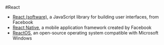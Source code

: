 #React
- [React (software)](https://en.wikipedia.org/wiki/React), a JavaScript library for building user interfaces, from Facebook
- [React Native](https://en.wikipedia.org/wiki/React_Native), a mobile application framework created by Facebook
- [ReactOS](https://en.wikipedia.org/wiki/ReactOS), an open-source operating system compatible with Microsoft Windows